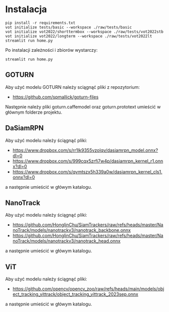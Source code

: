 # Instalacja

```commandline
pip install -r requirements.txt
vot initialize tests/basic --workspace ./raw/tests/basic
vot initialize vot2022/shorttermbox --workspace ./raw/tests/vot2022stb
vot initialize vot2022/longterm --workspace ./raw/tests/vot2022lt
streamlit run home.py
```

Po instalacji zależności i zbiorów wystarczy:
```commandline
streamlit run home.py
```

## GOTURN

Aby użyć modelu GOTURN należy sciągnąć pliki z repozytorium:
- https://github.com/spmallick/goturn-files

Następnie należy pliki goturn.caffemodel oraz goturn.prototext umieścić w głównym folderze projektu.

## DaSiamRPN

Aby użyć modelu należy ściągnąć pliki:
- https://www.dropbox.com/s/rr1lk9355vzolqv/dasiamrpn_model.onnx?dl=0
- https://www.dropbox.com/s/999cqx5zrfi7w4p/dasiamrpn_kernel_r1.onnx?dl=0
- https://www.dropbox.com/s/qvmtszx5h339a0w/dasiamrpn_kernel_cls1.onnx?dl=0

a następnie umieścić w główym katalogu.

## NanoTrack

Aby użyć modelu należy ściągnąć pliki:
- https://github.com/HonglinChu/SiamTrackers/raw/refs/heads/master/NanoTrack/models/nanotrackv3/nanotrack_backbone.onnx
- https://github.com/HonglinChu/SiamTrackers/raw/refs/heads/master/NanoTrack/models/nanotrackv3/nanotrack_head.onnx

a następnie umieścić w główym katalogu.

## ViT

Aby użyć modelu należy ściągnąć pliki:
- https://github.com/opencv/opencv_zoo/raw/refs/heads/main/models/object_tracking_vittrack/object_tracking_vittrack_2023sep.onnx

a następnie umieścić w główym katalogu.
